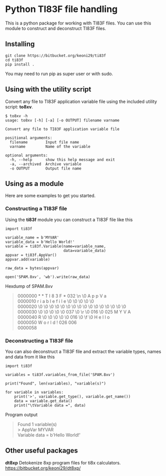 # Python TI83F file handling
This is a python package for working with TI83F files. You can use this module to construct and deconstruct TI83F files.

## Installing
```
git clone https://bitbucket.org/keoni29/ti83f
cd ti83f
pip install .
```
You may need to run pip as super user or with sudo.

## Using with the utility script
Convert any file to TI83F application variable file using the included utility script: **to8xv**.
```
$ to8xv -h
usage: to8xv [-h] [-a] [-o OUTPUT] filename varname

Convert any file to TI83F application variable file

positional arguments:
  filename        Input file name
  varname         Name of the variable

optional arguments:
  -h, --help      show this help message and exit
  -a, --archived  Archive variable
  -o OUTPUT       Output file name
```

## Using as a module
Here are some examples to get you started.

### Constructing a TI83F file
Using the **ti83f** module you can construct a TI83F file like this
```
import ti83f

variable_name = b'MYVAR'
variable_data = b'Hello World!'
variable = ti83f.Variable(name=variable_name, 
                          data=variable_data)
appvar = ti83f.AppVar()
appvar.add(variable)

raw_data = bytes(appvar)

open('SPAM.8xv', 'wb').write(raw_data)
```

Hexdump of SPAM.8xv
>0000000   *   *   T   I   8   3   F   * 032  \n  \0   A   p   p   V   a  
0000010   r   i   a   b   l   e       f   i   l   e  \0  \0  \0  \0  \0  
0000020  \0  \0  \0  \0  \0  \0  \0  \0  \0  \0  \0  \0  \0  \0  \0  \0  
0000030  \0  \0  \0  \0  \0 037  \0  \r  \0 016  \0 025   M   Y   V   A  
0000040   R  \0  \0  \0  \0  \0 016  \0  \f  \0   H   e   l   l   o  
0000050   W   o   r   l   d   ! 026 006  
0000058

### Deconstructing a TI83F file
You can also deconstruct a TI83F file and extract the variable types, names and data from it like this
```
import ti83f

variables = ti83f.variables_from_file('SPAM.8xv')

print("Found", len(variables), "variable(s)")

for variable in variables:
    print('>', variable.get_type(), variable.get_name())
    data = variable.get_data()
    print("\tVariable data =", data)
```

Program output
> Found 1 variable(s)  
>\> AppVar MYVAR  
>         Variable data = b'Hello World!'

## Other useful packages
**dt8xp** Detokenize 8xp program files for ti8x calculators. https://bitbucket.org/keoni29/dt8xp/